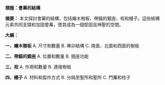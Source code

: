 **標題：會幕的結構**

**摘要：**
本文探討會幕的結構，包括繪木樹板、帶錨的銀座、栓和幔子。這些結構元素共同支撐和加固會幕，使其成為一個堅固且神聖的空間。

**大綱：**

**一、繪木樹板**
    A. 尺寸和數量
    B. 榫卯結構
    C. 南面、北面和西面的樹板

**二、帶錨的銀座**
    A. 位置和數量
    B. 插座功能

**三、栓**
    A. 作用和數量
    B. 連接樹板

**四、幔子**
    A. 材料和製作方式
    B. 分隔至聖所和聖所
    C. 門簾和柱子